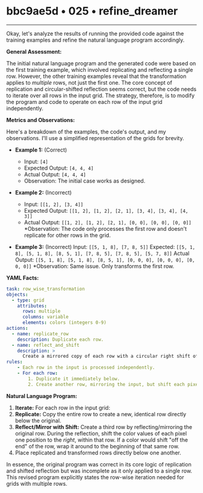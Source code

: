 # bbc9ae5d • 025 • refine_dreamer

---
Okay, let's analyze the results of running the provided code against the training examples and refine the natural language program accordingly.

**General Assessment:**

The initial natural language program and the generated code were based on the first training example, which involved replicating and reflecting a single row. However, the other training examples reveal that the transformation applies to *multiple* rows, not just the first one. The core concept of replication and circular-shifted reflection seems correct, but the code needs to iterate over all rows in the input grid. The strategy, therefore, is to modify the program and code to operate on each row of the input grid independently.

**Metrics and Observations:**

Here's a breakdown of the examples, the code's output, and my observations. I'll use a simplified representation of the grids for brevity.

*   **Example 1:** (Correct)
    *   Input: `[4]`
    *   Expected Output: `[4, 4, 4]`
    *   Actual Output: `[4, 4, 4]`
    *   Observation: The initial case works as designed.

*   **Example 2:** (Incorrect)
    *   Input: `[[1, 2], [3, 4]]`
    *   Expected Output: `[[1, 2], [1, 2], [2, 1], [3, 4], [3, 4], [4, 3]]`
    *   Actual Output: `[[1, 2], [1, 2], [2, 1], [0, 0], [0, 0], [0, 0]]`
    *Observation: The code only processes the first row and doesn't replicate for other rows in the grid.

*    **Example 3:** (Incorrect)
    Input: `[[5, 1, 8], [7, 8, 5]]`
    Expected: `[[5, 1, 8], [5, 1, 8], [8, 5, 1], [7, 8, 5], [7, 8, 5], [5, 7, 8]]`
    Actual Output: `[[5, 1, 8], [5, 1, 8], [8, 5, 1], [0, 0, 0], [0, 0, 0], [0, 0, 0]]`
     *Observation: Same issue. Only transforms the first row.

**YAML Facts:**

```yaml
task: row_wise_transformation
objects:
  - type: grid
    attributes:
      rows: multiple
      columns: variable
      elements: colors (integers 0-9)
actions:
  - name: replicate_row
    description: Duplicate each row.
  - name: reflect_and_shift
    description: >
      Create a mirrored copy of each row with a circular right shift of colors.
rules:
    - Each row in the input is processed independently.
    - For each row:
        1. Duplicate it immediately below.
        2. Create another row, mirroring the input, but shift each pixel's value.
```

**Natural Language Program:**

1.  **Iterate:** For each row in the input grid:
2.  **Replicate:** Copy the entire row to create a new, identical row directly below the original.
3.  **Reflect/Mirror with Shift:** Create a third row by reflecting/mirroring the original row. During the reflection, shift the color values of each pixel one position to the *right*, within that row. If a color would shift "off the end" of the row, wrap it around to the beginning of that same row.
4.  Place replicated and transformed rows directly below one another.

In essence, the original program was correct in its core logic of replication and shifted reflection but was incomplete as it only applied to a single row. This revised program explicitly states the row-wise iteration needed for grids with multiple rows.

